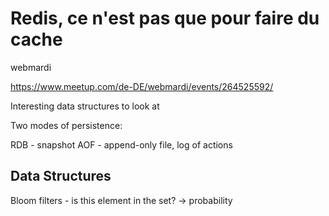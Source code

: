# Redis, ce n'est pas que pour faire du cache
webmardi

https://www.meetup.com/de-DE/webmardi/events/264525592/

Interesting data structures to look at

Two modes of persistence:

RDB - snapshot
AOF - append-only file, log of actions

## Data Structures
Bloom filters - is this element in the set? -> probability


